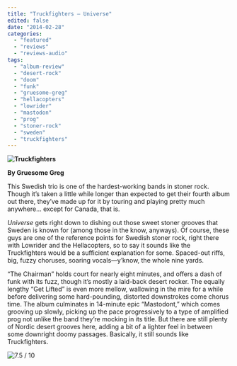 ```yaml
---
title: "Truckfighters – Universe"
edited: false
date: "2014-02-28"
categories:
  - "featured"
  - "reviews"
  - "reviews-audio"
tags:
  - "album-review"
  - "desert-rock"
  - "doom"
  - "funk"
  - "gruesome-greg"
  - "hellacopters"
  - "lowrider"
  - "mastodon"
  - "prog"
  - "stoner-rock"
  - "sweden"
  - "truckfighters"
---
```


**![Truckfighters](http://www.hellbound.ca/wp-content/uploads/2014/02/Truckfighters-590x590.jpg)**

**By Gruesome Greg**

This Swedish trio is one of the hardest-working bands in stoner rock. Though it’s taken a little while longer than expected to get their fourth album out there, they’ve made up for it by touring and playing pretty much anywhere… except for Canada, that is.

_Universe_ gets right down to dishing out those sweet stoner grooves that Sweden is known for (among those in the know, anyways). Of course, these guys are one of the reference points for Swedish stoner rock, right there with Lowrider and the Hellacopters, so to say it sounds like the Truckfighters would be a sufficient explanation for some. Spaced-out riffs, big, fuzzy choruses, soaring vocals—y’know, the whole nine yards.

“The Chairman” holds court for nearly eight minutes, and offers a dash of funk with its fuzz, though it’s mostly a laid-back desert rocker. The equally lengthy “Get Lifted” is even more mellow, wallowing in the mire for a while before delivering some hard-pounding, distorted downstrokes come chorus time. The album culminates in 14-minute epic “Mastodont,” which comes grooving up slowly, picking up the pace progressively to a type of amplified prog not unlike the band they’re mocking in its title. But there are still plenty of Nordic desert grooves here, adding a bit of a lighter feel in between some downright doomy passages. Basically, it still sounds like Truckfighters.

![7.5 / 10](http://www.hellbound.ca/wp-content/uploads/2009/05/review75.png)
